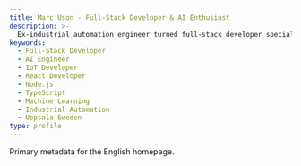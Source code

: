```yaml
---
title: Marc Uson - Full-Stack Developer & AI Enthusiast
description: >-
  Ex-industrial automation engineer turned full-stack developer specializing in React, Node.js, IoT, and AI. Building innovative solutions that bridge digital and physical worlds.
keywords:
  - Full-Stack Developer
  - AI Engineer
  - IoT Developer
  - React Developer
  - Node.js
  - TypeScript
  - Machine Learning
  - Industrial Automation
  - Uppsala Sweden
type: profile
---
```


Primary metadata for the English homepage.
